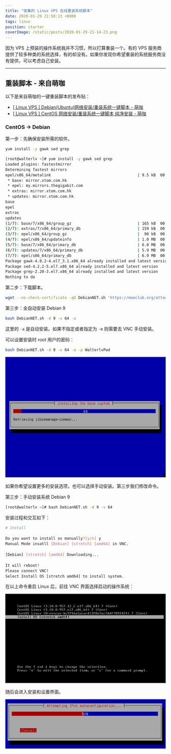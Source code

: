 ```yaml
---
title: "收集的 Linux VPS 在线重装系统脚本"
date: 2020-01-29 21:58:13 +0800
tags: linux
position: starter
coverImage: /static/posts/2020-01-29-21-14-23.png
---
```


因为 VPS 上预装的操作系统我并不习惯，所以打算重装一个。有的 VPS 服务商提供了较多种类的系统选择，有的却没有。如果你发现你希望重装的系统服务商没有提供，可以考虑自己安装。

---

<div id="toc"></div>

## 重装脚本 - 来自萌咖

以下是来自萌咖的一键重装脚本的发布贴：

- [[ Linux VPS ] Debian(Ubuntu)网络安装/重装系统一键脚本 - 萌咖](https://moeclub.org/2017/03/25/82/?spm=79.7)
- [[ Linux VPS ] CentOS 网络安装/重装系统一键脚本 纯净安装 - 萌咖](https://moeclub.org/2018/03/26/597/)

### CentOS -> Debian

第一步：先确保安装所需的软件。

```bash
yum install -y gawk sed grep
```

```bash
[root@walterlv ~]# yum install -y gawk sed grep
Loaded plugins: fastestmirror
Determining fastest mirrors
epel/x86_64/metalink                                      | 9.5 kB  00:00:00
 * base: mirror.xtom.com.hk
 * epel: my.mirrors.thegigabit.com
 * extras: mirror.xtom.com.hk
 * updates: mirror.xtom.com.hk
base                                                                                                                                                                | 3.6 kB  00:00:00     
epel                                                                                                                                                                | 5.3 kB  00:00:00     
extras                                                                                                                                                              | 2.9 kB  00:00:00     
updates                                                                                                                                                             | 2.9 kB  00:00:00     
(1/7): base/7/x86_64/group_gz                             | 165 kB  00:00:01
(2/7): extras/7/x86_64/primary_db                         | 159 kB  00:00:00
(3/7): epel/x86_64/group_gz                               |  90 kB  00:00:01
(4/7): epel/x86_64/updateinfo                             | 1.0 MB  00:00:03
(5/7): base/7/x86_64/primary_db                           | 6.0 MB  00:00:04
(6/7): updates/7/x86_64/primary_db                        | 5.9 MB  00:00:03
(7/7): epel/x86_64/primary_db                             | 6.9 MB  00:06:01
Package gawk-4.0.2-4.el7_3.1.x86_64 already installed and latest version
Package sed-4.2.2-5.el7.x86_64 already installed and latest version
Package grep-2.20-3.el7.x86_64 already installed and latest version
Nothing to do
```

第二步：下载脚本。

```bash
wget --no-check-certificate -qO DebianNET.sh 'https://moeclub.org/attachment/LinuxShell/DebianNET.sh' && chmod a+x DebianNET.sh
```

第三步：全自动安装 Debian 9

```bash
bash DebianNET.sh -d 9 -v 64 -a
```

这里的 `-a` 是自动安装。如果不指定或者指定为 `-m` 则需要去 VNC 手动安装。

可以设置安装时 root 用户的密码：

```bash
bash DebianNET.sh -d 9 -v 64 -a -p WalterlvPwd
```

![自动安装](/static/posts/2020-01-29-21-14-23.png)

如果你希望设置更多的安装选项，也可以选择手动安装。第三步我们修改命令。

第三步：手动安装系统 Debian 9

```bash
[root@walterlv ~]# bash DebianNET.sh -d 9 -v 64
```

安装过程和交互如下：

```bash
# Install

Do you want to install os manually?[y/n] y
Manual Mode insatll [Debian] [stretch] [amd64] in VNC.

[Debian] [stretch] [amd64] Downloading...

It will reboot!
Please connect VNC!
Select Install OS [stretch amd64] to install system.
```

在以上命令重启 Linux 后，前往 VNC 界面选择启动的操作系统：

![InstallOS](/static/posts/2020-01-29-20-57-28.png)

随后会进入安装和设置界面。

![安装界面](/static/posts/2020-01-29-20-57-46.png)

